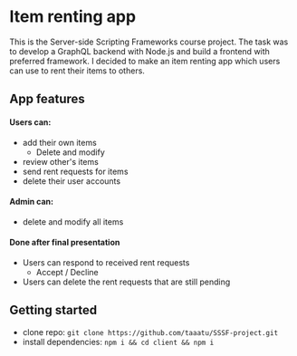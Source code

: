 # Item renting app

This is the Server-side Scripting Frameworks course project. The task was to develop a GraphQL backend with Node.js and build a frontend with preferred framework. 
I decided to make an item renting app which users can use to rent their items to others.

## App features
#### Users can:
- add their own items
  - Delete and modify
- review other's items
- send rent requests for items
- delete their user accounts
#### Admin can:
- delete and modify all items
#### Done after final presentation
- Users can respond to received rent requests
  - Accept / Decline
- Users can delete the rent requests that are still pending

## Getting started

- clone repo:
`git clone https://github.com/taaatu/SSSF-project.git`
- install dependencies: `npm i && cd client && npm i`
